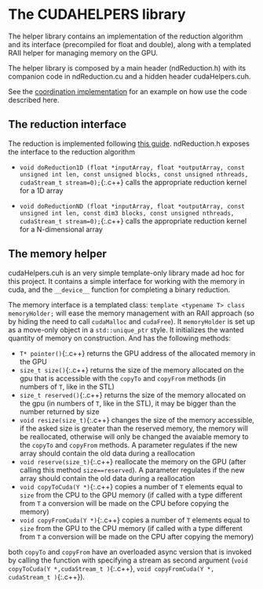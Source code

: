 # The CUDAHELPERS library

The helper library contains an implementation of the reduction algorithm and its interface (precompiled for float and double), along with a templated RAII helper for managing memory on the GPU.

The helper library is composed by a main header (ndReduction.h) with its companion code in ndReduction.cu and a hidden header cudaHelpers.cuh.

See the [coordination implementation](Implementation.md) for an example on how use the code described here.

## The reduction interface

The reduction is implemented following [this guide](https://developer.download.nvidia.com/assets/cuda/files/reduction.pdf). ndReduction.h exposes the interface to the reduction algorithm

- `void doReduction1D (float *inputArray,
 float *outputArray,
 const unsigned int len,
 const unsigned blocks,
 const unsigned nthreads,
 cudaStream_t stream=0);`{:.c++} calls the appropriate reduction kernel for a 1D array

- `void doReductionND (float *inputArray,
 float *outputArray,
 const unsigned int len,
 const dim3 blocks,
 const unsigned nthreads,
 cudaStream_t stream=0);`{:.c++} calls the appropriate reduction kernel for a N-dimensional array

## The memory helper
cudaHelpers.cuh is an very simple template-only library made ad hoc for this project. It contains a simple interface for working with the memory in cuda, and the `__device__` function for completing a binary reduction.

The memory interface is a templated class: `template <typename T> class memoryHolder;` will ease the memory management with an RAII approach (so by hiding the need to call `cudaMalloc` and `cudaFree`).
It `memoryHolder` is set up as a move-only object in a `std::unique_ptr` style. It initializes the wanted quantity of memory on construction. And has the following methods:
 - `T* pointer()`{:.c++} returns the GPU address of the allocated memory in the GPU
 - `size_t size()`{:.c++} returns the size of the memory allocated on the gpu that is accessible with the `copyTo` and `copyFrom` methods (in numbers of `T`, like in the STL)
 - `size_t reserved()`{:.c++} returns the size of the memory allocated on the gpu (in numbers of `T`, like in the STL), it may be bigger than the number returned by size
 - `void resize(size_t)`{:.c++} changes the size of the memory accessible, if the asked size is greater than the reserved memory, the memory will be reallocated, otherwise will only be changed the avaiable memory to the `copyTo` and `copyFrom` methods. A parameter regulates if the new array should contain the old data during a reallocation
 - `void reserve(size_t)`{:.c++} reallocate the memory on the GPU (after calling this method `size==reserved`). A parameter regulates if the new array should contain the old data during a reallocation
 - `void copyToCuda(Y *)`{:.c++} copies a number of `T` elements equal to `size` from the CPU to the GPU memory (if called with a type different from `T` a conversion will be made on the CPU before copying the memory)
 - `void copyFromCuda(Y *)`{:.c++} copies a number of `T` elements equal to `size` from the GPU to the CPU memory (if called with a type different from `T` a conversion will be made on the CPU after copying the memory)

 both `copyTo` and `copyFrom` have an overloaded async version that is invoked by calling the function with specifying a stream as second argument  (`void copyToCuda(Y *,cudaStream_t )`{:.c++}, `void copyFromCuda(Y *, cudaStream_t )`{:.c++}).